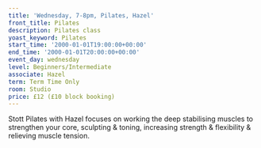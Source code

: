 ```yaml
---
title: 'Wednesday, 7-8pm, Pilates, Hazel'
front_title: Pilates
description: Pilates class
yoast_keyword: Pilates
start_time: '2000-01-01T19:00:00+00:00'
end_time: '2000-01-01T20:00:00+00:00'
event_day: wednesday
level: Beginners/Intermediate
associate: Hazel
term: Term Time Only
room: Studio
price: £12 (£10 block booking)
---
```

Stott Pilates with Hazel focuses on working the deep stabilising muscles to strengthen your core, sculpting & toning, increasing strength & flexibility & relieving muscle tension.
